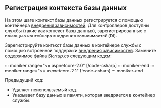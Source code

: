 ## <a name="register-the-database-context"></a>Регистрация контекста базы данных

На этом шаге контекст базы данных регистрируется с помощью контейнера [внедрения зависимостей](xref:fundamentals/dependency-injection). Для контроллеров доступны службы (такие как контекст базы данных), зарегистрированные с помощью контейнера внедрения зависимостей (DI).

Зарегистрируйте контекст базы данных в контейнере службы с помощью встроенной поддержки [внедрения зависимостей](xref:fundamentals/dependency-injection). Замените содержимое файла *Startup.cs* следующим кодом:

::: moniker range="<= aspnetcore-2.0"
[!code-csharp[](../../tutorials/first-web-api/samples/2.0/TodoApi/Startup.cs?highlight=2,4,12-13)]
::: moniker-end
::: moniker range=">= aspnetcore-2.1"
[!code-csharp[](../../tutorials/first-web-api/samples/2.1/TodoApi/Startup.cs?highlight=3,5,13-14)]
::: moniker-end

Предыдущий код:

* Удаляет неиспользуемый код.
* Указывает базу данных в памяти, которая внедряется в контейнер службы.